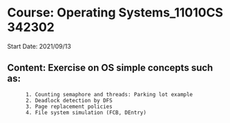 # Course: Operating Systems_11010CS 342302

Start Date: 2021/09/13

## Content: Exercise on OS simple concepts such as:

          1. Counting semaphore and threads: Parking lot example 
          2. Deadlock detection by DFS
          3. Page replacement policies
          4. File system simulation (FCB, DEntry)
